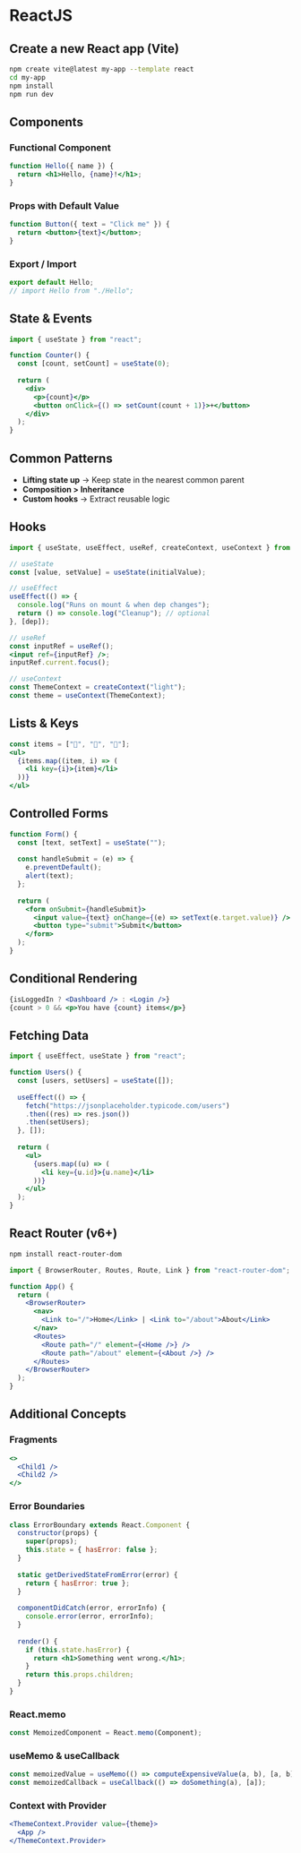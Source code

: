 # ReactJS

## Create a new React app (Vite)

```bash
npm create vite@latest my-app --template react
cd my-app
npm install
npm run dev
```

## Components

### Functional Component

```jsx
function Hello({ name }) {
  return <h1>Hello, {name}!</h1>;
}
```

### Props with Default Value

```jsx
function Button({ text = "Click me" }) {
  return <button>{text}</button>;
}
```

### Export / Import

```jsx
export default Hello;
// import Hello from "./Hello";
```

## State & Events

```jsx
import { useState } from "react";

function Counter() {
  const [count, setCount] = useState(0);
  
  return (
    <div>
      <p>{count}</p>
      <button onClick={() => setCount(count + 1)}>+</button>
    </div>
  );
}
```

## Common Patterns

* **Lifting state up** → Keep state in the nearest common parent
* **Composition > Inheritance**
* **Custom hooks** → Extract reusable logic

## Hooks

```jsx
import { useState, useEffect, useRef, createContext, useContext } from "react";

// useState
const [value, setValue] = useState(initialValue);

// useEffect
useEffect(() => {
  console.log("Runs on mount & when dep changes");
  return () => console.log("Cleanup"); // optional
}, [dep]);

// useRef
const inputRef = useRef();
<input ref={inputRef} />;
inputRef.current.focus();

// useContext
const ThemeContext = createContext("light");
const theme = useContext(ThemeContext);
```

## Lists & Keys

```jsx
const items = ["🍎", "🍌", "🍒"];
<ul>
  {items.map((item, i) => (
    <li key={i}>{item}</li>
  ))}
</ul>
```

## Controlled Forms

```jsx
function Form() {
  const [text, setText] = useState("");
  
  const handleSubmit = (e) => {
    e.preventDefault();
    alert(text);
  };
  
  return (
    <form onSubmit={handleSubmit}>
      <input value={text} onChange={(e) => setText(e.target.value)} />
      <button type="submit">Submit</button>
    </form>
  );
}
```

## Conditional Rendering

```jsx
{isLoggedIn ? <Dashboard /> : <Login />}
{count > 0 && <p>You have {count} items</p>}
```

## Fetching Data

```jsx
import { useEffect, useState } from "react";

function Users() {
  const [users, setUsers] = useState([]);
  
  useEffect(() => {
    fetch("https://jsonplaceholder.typicode.com/users")
    .then((res) => res.json())
    .then(setUsers);
  }, []);
  
  return (
    <ul>
      {users.map((u) => (
        <li key={u.id}>{u.name}</li>
      ))}
    </ul>
  );
}
```

## React Router (v6+)

```bash
npm install react-router-dom
```

```jsx
import { BrowserRouter, Routes, Route, Link } from "react-router-dom";

function App() {
  return (
    <BrowserRouter>
      <nav>
        <Link to="/">Home</Link> | <Link to="/about">About</Link>
      </nav>
      <Routes>
        <Route path="/" element={<Home />} />
        <Route path="/about" element={<About />} />
      </Routes>
    </BrowserRouter>
  );
}
```

## Additional Concepts

### Fragments

```jsx
<>
  <Child1 />
  <Child2 />
</>
```

### Error Boundaries

```jsx
class ErrorBoundary extends React.Component {
  constructor(props) {
    super(props);
    this.state = { hasError: false };
  }
  
  static getDerivedStateFromError(error) {
    return { hasError: true };
  }
  
  componentDidCatch(error, errorInfo) {
    console.error(error, errorInfo);
  }
  
  render() {
    if (this.state.hasError) {
      return <h1>Something went wrong.</h1>;
    }
    return this.props.children;
  }
}
```

### React.memo

```jsx
const MemoizedComponent = React.memo(Component);
```

### useMemo & useCallback

```jsx
const memoizedValue = useMemo(() => computeExpensiveValue(a, b), [a, b]);
const memoizedCallback = useCallback(() => doSomething(a), [a]);
```

### Context with Provider

```jsx
<ThemeContext.Provider value={theme}>
  <App />
</ThemeContext.Provider>
```

